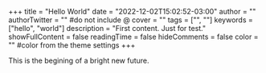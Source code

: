 +++
title = "Hello World"
date = "2022-12-02T15:02:52-03:00"
author = ""
authorTwitter = "" #do not include @
cover = ""
tags = ["", ""]
keywords = ["hello", "world"]
description = "First content. Just for test."
showFullContent = false
readingTime = false
hideComments = false
color = "" #color from the theme settings
+++

This is the begining of a bright new future.
